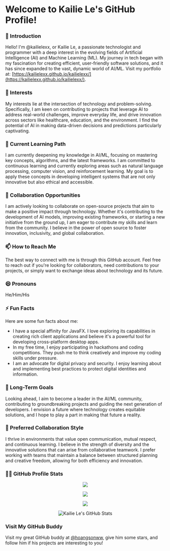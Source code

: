 # Welcome to Kailie Le's GitHub Profile!

### 👋 Introduction
Hello! I'm @kailielexx, or Kailie Le, a passionate technologist and programmer with a deep interest in the evolving fields of Artificial Intelligence (AI) and Machine Learning (ML). My journey in tech began with my fascination for creating efficient, user-friendly software solutions, and it has since expanded to the vast, dynamic world of AI/ML. Visit my portfolio at: [https://kailielexx.github.io/kailielexx/](https://kailielexx.github.io/kailielexx/).

### 👀 Interests
My interests lie at the intersection of technology and problem-solving. Specifically, I am keen on contributing to projects that leverage AI to address real-world challenges, improve everyday life, and drive innovation across sectors like healthcare, education, and the environment. I find the potential of AI in making data-driven decisions and predictions particularly captivating.

### 🌱 Current Learning Path
I am currently deepening my knowledge in AI/ML, focusing on mastering key concepts, algorithms, and the latest frameworks. I am committed to continuous learning and currently exploring areas such as natural language processing, computer vision, and reinforcement learning. My goal is to apply these concepts in developing intelligent systems that are not only innovative but also ethical and accessible.

### 💞️ Collaboration Opportunities
I am actively looking to collaborate on open-source projects that aim to make a positive impact through technology. Whether it's contributing to the development of AI models, improving existing frameworks, or starting a new initiative from the ground up, I am eager to contribute my skills and learn from the community. I believe in the power of open source to foster innovation, inclusivity, and global collaboration.

### 📫 How to Reach Me
The best way to connect with me is through this GitHub account. Feel free to reach out if you're looking for collaborators, need contributions to your projects, or simply want to exchange ideas about technology and its future.

### 😄 Pronouns
He/Him/His


### ⚡ Fun Facts
Here are some fun facts about me:
- I have a special affinity for JavaFX. I love exploring its capabilities in creating rich client applications and believe it's a powerful tool for developing cross-platform desktop apps.
- In my free time, I enjoy participating in hackathons and coding competitions. They push me to think creatively and improve my coding skills under pressure.
- I am an advocate for digital privacy and security. I enjoy learning about and implementing best practices to protect digital identities and information.

### 🎯 Long-Term Goals
Looking ahead, I aim to become a leader in the AI/ML community, contributing to groundbreaking projects and guiding the next generation of developers. I envision a future where technology creates equitable solutions, and I hope to play a part in making that future a reality.

### 🤝 Preferred Collaboration Style
I thrive in environments that value open communication, mutual respect, and continuous learning. I believe in the strength of diversity and the innovative solutions that can arise from collaborative teamwork. I prefer working with teams that maintain a balance between structured planning and creative freedom, allowing for both efficiency and innovation.

### 👨‍💻 GitHub Profile Stats
<p align="center">
    <img src="https://github-readme-streak-stats.herokuapp.com/?user=kailielexx&theme=radical" />
</p>
<p align="center">
    <img src="https://github-profile-trophy.vercel.app/?username=kailielexx&theme=radical&column=3&row=1&margin-w=15&margin-h=15" />
</p>
<p align="center">
    <img src="https://github-readme-stats.vercel.app/api?username=kailielexx&show_icons=true&theme=radical" />
</p>
<p align="center">
    <img src="https://github-contribution-stats.vercel.app/api/?username=kailielexx&theme=radical&layout=compact" alt="Kailie Le's GitHub Stats" />
</p>

### Visit My GitHub Buddy
Visit my great GitHub buddy at [@hoangsonww](https://github.com/hoangsonww), give him some stars, and follow him if his projects are interesting to you!
